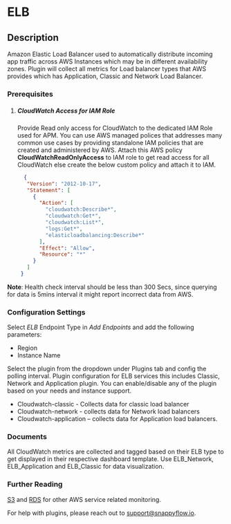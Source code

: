 # ELB

## Description

Amazon Elastic Load Balancer used to automatically distribute incoming app traffic across AWS Instances which may be in different availability zones. Plugin will collect all metrics for Load balancer types that AWS provides which has Application, Classic and Network Load Balancer.

### Prerequisites

1. ##### CloudWatch Access for IAM Role

   Provide Read only access for CloudWatch to the dedicated IAM Role used for APM. You can use AWS managed polices that addresses many common use cases by providing standalone IAM policies that are created and administered by AWS. Attach this AWS policy **CloudWatchReadOnlyAccess** to IAM role to get read access for all CloudWatch else create the below custom policy and attach it to IAM.

   


   ```json
	 {
	  "Version": "2012-10-17",
	  "Statement": [
		{
		  "Action": [
			"cloudwatch:Describe*",
			"cloudwatch:Get*",
			"cloudwatch:List*",
			"logs:Get*",
			"elasticloadbalancing:Describe*"
		  ],
		  "Effect": "Allow",
		  "Resource": "*"
		}
	  ]
	}
   ```



**Note**: Health check interval should be less than 300 Secs, since querying for data is 5mins interval it might report incorrect data from AWS.

### Configuration Settings

Select *ELB* Endpoint Type in *Add Endpoints* and add the following parameters:
- Region
- Instance Name

Select the plugin from the dropdown under Plugins tab and config the polling interval.
Plugin configuration for ELB services this includes Classic, Network and Application plugin. You can enable/disable any of the plugin based on your needs and instance support.

- Cloudwatch-classic - Collects data for classic load balancer 
- Cloudwatch-network - collects data for Network load balancers
- Cloudwatch-application – collects data for Application load balancers.


### Documents

All CloudWatch metrics are collected and tagged based on their ELB type to get displayed in their respective dashboard template. Use ELB_Network, ELB_Application and ELB_Classic for data visualization.

### Further Reading

[S3](../s3/documentation.md) and [RDS](../rds/documentation.md)  for other AWS service related monitoring.

For help with plugins, please reach out to [support@snappyflow.io](mailto:support@snappyflow.io).